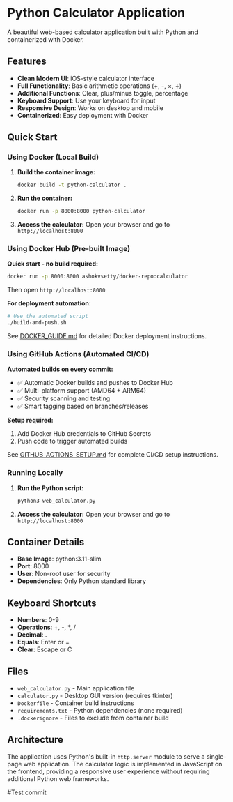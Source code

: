 # Python Calculator Application

A beautiful web-based calculator application built with Python and containerized with Docker.

## Features

- **Clean Modern UI**: iOS-style calculator interface
- **Full Functionality**: Basic arithmetic operations (+, -, ×, ÷)
- **Additional Functions**: Clear, plus/minus toggle, percentage
- **Keyboard Support**: Use your keyboard for input
- **Responsive Design**: Works on desktop and mobile
- **Containerized**: Easy deployment with Docker

## Quick Start

### Using Docker (Local Build)

1. **Build the container image:**
   ```bash
   docker build -t python-calculator .
   ```

2. **Run the container:**
   ```bash
   docker run -p 8000:8000 python-calculator
   ```

3. **Access the calculator:**
   Open your browser and go to `http://localhost:8000`

### Using Docker Hub (Pre-built Image)

**Quick start - no build required:**
```bash
docker run -p 8000:8000 ashokvsetty/docker-repo:calculator
```
Then open `http://localhost:8000`

**For deployment automation:**
```bash
# Use the automated script
./build-and-push.sh
```

See [DOCKER_GUIDE.md](DOCKER_GUIDE.md) for detailed Docker deployment instructions.

### Using GitHub Actions (Automated CI/CD)

**Automated builds on every commit:**
- ✅ Automatic Docker builds and pushes to Docker Hub
- ✅ Multi-platform support (AMD64 + ARM64)
- ✅ Security scanning and testing
- ✅ Smart tagging based on branches/releases

**Setup required:**
1. Add Docker Hub credentials to GitHub Secrets
2. Push code to trigger automated builds

See [GITHUB_ACTIONS_SETUP.md](GITHUB_ACTIONS_SETUP.md) for complete CI/CD setup instructions.

### Running Locally

1. **Run the Python script:**
   ```bash
   python3 web_calculator.py
   ```

2. **Access the calculator:**
   Open your browser and go to `http://localhost:8000`

## Container Details

- **Base Image**: python:3.11-slim
- **Port**: 8000
- **User**: Non-root user for security
- **Dependencies**: Only Python standard library

## Keyboard Shortcuts

- **Numbers**: 0-9
- **Operations**: +, -, *, /
- **Decimal**: .
- **Equals**: Enter or =
- **Clear**: Escape or C

## Files

- `web_calculator.py` - Main application file
- `calculator.py` - Desktop GUI version (requires tkinter)
- `Dockerfile` - Container build instructions
- `requirements.txt` - Python dependencies (none required)
- `.dockerignore` - Files to exclude from container build

## Architecture

The application uses Python's built-in `http.server` module to serve a single-page web application. The calculator logic is implemented in JavaScript on the frontend, providing a responsive user experience without requiring additional Python web frameworks.

#Test commit